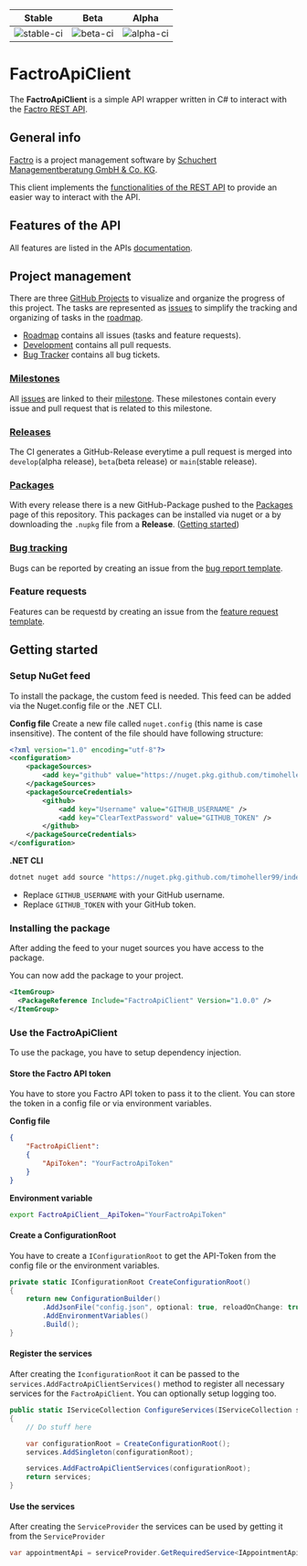 |Stable|Beta|Alpha|
|---|---|---|
|![stable-ci]|![beta-ci]|![alpha-ci]|

# FactroApiClient
The **FactroApiClient** is a simple API wrapper written in C# to interact with the [Factro REST API][factro-api-url].

## General info
[Factro][factro-url] is a project management software by [Schuchert Managementberatung GmbH & Co. KG][schuchert-url].

This client implements the [functionalities of the REST API][factro-api-docs-url] to provide an easier way to interact with the API.

## Features of the API
All features are listed in the APIs [documentation][factro-api-docs-url].

## Project management
There are three [GitHub Projects][projects-url] to visualize and organize the progress of this project.
The tasks are represented as [issues][issues-url] to simplify the tracking and organizing of tasks in the [roadmap][roadmap-project-url].
* [Roadmap][roadmap-project-url] contains all issues (tasks and feature requests).
* [Development][development-project-url] contains all pull requests.
* [Bug Tracker][bug-tracker-project-url] contains all bug tickets.

### [Milestones][milestones-url]
All [issues][issues-url] are linked to their [milestone][milestones-url].
These milestones contain every issue and pull request that is related to this milestone.

### [Releases][releases-url]
The CI generates a GitHub-Release everytime a pull request is merged into `develop`(alpha release), `beta`(beta release) or `main`(stable release).

### [Packages][packages-url]
With every release there is a new GitHub-Package pushed to the [Packages][packages-url] page of this repository.
This packages can be installed via nuget or a by downloading the `.nupkg` file from a **Release**. ([Getting started](#getting-started))

### [Bug tracking][bug-tracker-project-url]
Bugs can be reported by creating an issue from the [bug report template][bug-report-issue-template-url].

### Feature requests
Features can be requestd by creating an issue from the [feature request template][feature-request-issue-template-url].

## Getting started

### Setup NuGet feed
To install the package, the custom feed is needed.
This feed can be added via the Nuget.config file or the .NET CLI.

**Config file**
Create a new file called `nuget.config` (this name is case insensitive).
The content of the file should have following structure:
```xml
<?xml version="1.0" encoding="utf-8"?>
<configuration>
    <packageSources>
        <add key="github" value="https://nuget.pkg.github.com/timoheller99/index.json" />
    </packageSources>
    <packageSourceCredentials>
        <github>
            <add key="Username" value="GITHUB_USERNAME" />
            <add key="ClearTextPassword" value="GITHUB_TOKEN" />
        </github>
    </packageSourceCredentials>
</configuration>
```
**.NET CLI**
```bash
dotnet nuget add source "https://nuget.pkg.github.com/timoheller99/index.json" -n "github" -u "GITHUB_USERNAME" -p "GITHUB_TOKEN" --store-password-in-clear-text
```
* Replace `GITHUB_USERNAME` with your GitHub username.
* Replace `GITHUB_TOKEN` with your GitHub token.

### Installing the package
After adding the feed to your nuget sources you have access to the package.

You can now add the package to your project.

```xml
<ItemGroup>
  <PackageReference Include="FactroApiClient" Version="1.0.0" />
</ItemGroup>
```

### Use the FactroApiClient
To use the package, you have to setup dependency injection.

#### Store the Factro API token
You have to store you Factro API token to pass it to the client.
You can store the token in a config file or via environment variables.

**Config file**
```json
{
    "FactroApiClient":
    {
        "ApiToken": "YourFactroApiToken"
    }
}
```
**Environment variable**
```bash
export FactroApiClient__ApiToken="YourFactroApiToken"
```

#### Create a ConfigurationRoot
You have to create a `IConfigurationRoot` to get the API-Token from the config file or the environment variables.
```csharp
private static IConfigurationRoot CreateConfigurationRoot()
{
    return new ConfigurationBuilder()
        .AddJsonFile("config.json", optional: true, reloadOnChange: true)
        .AddEnvironmentVariables()
        .Build();
}
```

#### Register the services
After creating the `IconfigurationRoot` it can be passed to the `services.AddFactroApiClientServices()` method to register all necessary services for the `FactroApiClient`.
You can optionally setup logging too.
```csharp
public static IServiceCollection ConfigureServices(IServiceCollection services)
{
    // Do stuff here

    var configurationRoot = CreateConfigurationRoot();
    services.AddSingleton(configurationRoot);

    services.AddFactroApiClientServices(configurationRoot);
    return services;
}
```

#### Use the services
After creating the `ServiceProvider` the services can be used by getting it from the `ServiceProvider`
```csharp
var appointmentApi = serviceProvider.GetRequiredService<IAppointmentApi>();
```






[schuchert-url]: https://www.schuchert.de/
[factro-url]: https://www.factro.de/
[factro-api-url]: https://www.factro.de/blog/factro-api/
[factro-api-docs-url]: https://cloud.factro.com/api/core/docs/

[issues-url]: https://github.com/timoheller99/FactroApiClient/issues
[milestones-url]: https://github.com/timoheller99/FactroApiClient/milestones
[releases-url]: https://github.com/timoheller99/FactroApiClient/releases
[packages-url]: https://github.com/timoheller99/FactroApiClient/packages/504267

[bug-report-issue-template-url]: https://github.com/timoheller99/FactroApiClient/issues/new?assignees=timoheller99&labels=bug&template=bug_report.md&title=
[feature-request-issue-template-url]: https://github.com/timoheller99/FactroApiClient/issues/new?assignees=timoheller99&labels=enhancement&template=feature_request.md&title=

[alpha-ci]: https://github.com/timoheller99/FactroApiClient/workflows/FactroApiClient%20CI/badge.svg?branch=develop
[beta-ci]: https://github.com/timoheller99/FactroApiClient/workflows/FactroApiClient%20CI/badge.svg?branch=beta
[stable-ci]: https://github.com/timoheller99/FactroApiClient/workflows/FactroApiClient%20CI/badge.svg?branch=main

[projects-url]: https://github.com/timoheller99/FactroApiClient/projects
[roadmap-project-url]: https://github.com/timoheller99/FactroApiClient/projects/1
[development-project-url]: https://github.com/timoheller99/FactroApiClient/projects/2
[bug-tracker-project-url]: https://github.com/timoheller99/FactroApiClient/projects/3
